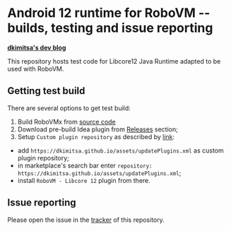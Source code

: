 # Android 12 runtime for RoboVM -- builds, testing and issue reporting  
[**dkimitsa's dev blog**](https://dkimitsa.github.io/)

This repository hosts test code for Libcore12 Java Runtime adapted to be used with RoboVM.    

## Getting test build 
There are several options to get test build:  
1. Build RoboVMx from [source code](https://github.com/dkimitsa/robovm/tree/libcore10/robovmx)
2. Download pre-build Idea plugin from [Releases](https://github.com/robovmx/robovmx/releases/) section;
3. Setup `Custom plugin repository` as described by [link](https://www.jetbrains.com/help/idea/managing-plugins.html#repos):

* add `https://dkimitsa.github.io/assets/updatePlugins.xml` as custom plugin repository;
* in marketplace's search bar enter `repository: https://dkimitsa.github.io/assets/updatePlugins.xml`;
* install `RoboVM - Libcore 12` plugin from there.

## Issue reporting 
Please open the issue in the [tracker](https://github.com/dkimitsa/robovm-libcore10-smoketest/issues) of this repository.
